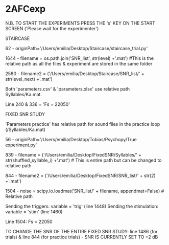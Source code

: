 # 2AFCexp

N.B. TO START THE EXPERIMENTS PRESS THE 's' KEY ON THE START SCREEN ('Please wait for the experimenter')

STAIRCASE 

62 - originPath='/Users/emilia/Desktop/Staircase/staircase_trial.py'

1644 - filename = os.path.join('SNR_list', str(level) +'.mat') #This is the relative path as all the files & experiment are stored in the same folder

2580 - filename2 = ('/Users/emilia/Desktop/Staircase/SNR_list/' + str(level_next) +'.mat')

Both 'parameters.csv' & 'parameters.xlsx' use relative path Syllables/Ka.mat.

Line 240 & 336 = 'Fs = 22050'



FIXED SNR STUDY 

'Parameters practice' has relative path for sound files in the practice loop (/Syllables/Ka.mat)

56 - originPath='/Users/emilia/Desktop/Tobias/Psychopy/True experiment.py'

839 - filename = ('/Users/emilia/Desktop/FixedSNR/Syllables/' + str(shuffled_syllable_i) +'.mat') # This is entire path but can be changed to relative path

844 - filename2 = ('/Users/emilia/Desktop/FixedSNR/SNR_list/' + str(2) +'.mat')

1504 - noise = scipy.io.loadmat('SNR_list/' + filename, appendmat=False) # Relative path 

Sending the triggers: variable = 'trig' (line 1448)
Sending the stimulation: variable = 'stim' (line 1460)

Line 1504: Fs = 22050 

TO CHANGE THE SNR OF THE ENTIRE FIXED SNR STUDY: line 1486 (for trials) & line 844 (for practice trials) - SNR IS CURRENTLY SET TO +2 dB
